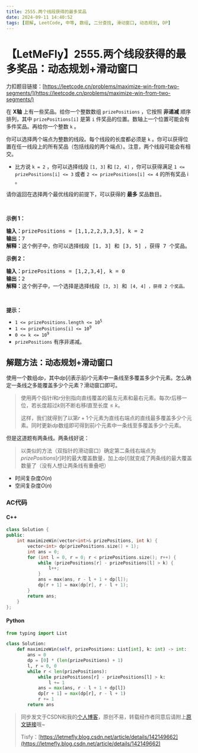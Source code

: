 ```yaml
---
title: 2555.两个线段获得的最多奖品
date: 2024-09-11 14:40:52
tags: [题解, LeetCode, 中等, 数组, 二分查找, 滑动窗口, 动态规划, DP]
---
```


# 【LetMeFly】2555.两个线段获得的最多奖品：动态规划+滑动窗口

力扣题目链接：[https://leetcode.cn/problems/maximize-win-from-two-segments/](https://leetcode.cn/problems/maximize-win-from-two-segments/)

<p>在 <strong>X轴</strong>&nbsp;上有一些奖品。给你一个整数数组&nbsp;<code>prizePositions</code>&nbsp;，它按照 <strong>非递减</strong>&nbsp;顺序排列，其中&nbsp;<code>prizePositions[i]</code>&nbsp;是第&nbsp;<code>i</code>&nbsp;件奖品的位置。数轴上一个位置可能会有多件奖品。再给你一个整数&nbsp;<code>k</code>&nbsp;。</p>

<p>你可以选择两个端点为整数的线段。每个线段的长度都必须是 <code>k</code>&nbsp;。你可以获得位置在任一线段上的所有奖品（包括线段的两个端点）。注意，两个线段可能会有相交。</p>

<ul>
	<li>比方说&nbsp;<code>k = 2</code>&nbsp;，你可以选择线段&nbsp;<code>[1, 3]</code> 和&nbsp;<code>[2, 4]</code>&nbsp;，你可以获得满足&nbsp;<code>1 &lt;= prizePositions[i] &lt;= 3</code> 或者&nbsp;<code>2 &lt;= prizePositions[i] &lt;= 4</code>&nbsp;的所有奖品 i 。</li>
</ul>

<p>请你返回在选择两个最优线段的前提下，可以获得的 <strong>最多</strong>&nbsp;奖品数目。</p>

<p>&nbsp;</p>

<p><strong>示例 1：</strong></p>

<pre>
<b>输入：</b>prizePositions = [1,1,2,2,3,3,5], k = 2
<b>输出：</b>7
<b>解释：</b>这个例子中，你可以选择线段 [1, 3] 和 [3, 5] ，获得 7 个奖品。
</pre>

<p><strong>示例 2：</strong></p>

<pre>
<b>输入：</b>prizePositions = [1,2,3,4], k = 0
<b>输出：</b>2
<b>解释：</b>这个例子中，一个选择是选择线段 <code>[3, 3]</code> 和 <code>[4, 4] ，获得 2 个奖品。</code>
</pre>

<p>&nbsp;</p>

<p><strong>提示：</strong></p>

<ul>
	<li><code>1 &lt;= prizePositions.length &lt;= 10<sup>5</sup></code></li>
	<li><code>1 &lt;= prizePositions[i] &lt;= 10<sup>9</sup></code></li>
	<li><code>0 &lt;= k &lt;= 10<sup>9</sup> </code></li>
	<li><code>prizePositions</code>&nbsp;有序非递减。</li>
</ul>


    
## 解题方法：动态规划+滑动窗口

使用一个数组$dp$，其中$dp[i]$表示前$i$个元素中一条线至多覆盖多少个元素。怎么确定一条线之多能覆盖多少个元素？滑动窗口即可。

> 使用两个指针$l$和$r$分别指向直线覆盖的最左元素和最右元素。每次$r$后移一位，若长度超过$k$则不断右移$l$直至长度$\leq k$。
> 
> 这样，我们就得到了以第$r+1$个元素为直线右端点的直线最多覆盖多少个元素。同时更新$dp$数组即可得到前$i$个元素中一条线至多覆盖多少个元素。

但是这道题有两条线。两条线好说：

> 以类似的方法（双指针的滑动窗口）确定第二条线右端点为$prizePositions[r]$时的最大覆盖数量，加上$dp[l]$就变成了两条线的最大覆盖数量了（没有人想让两条线有重叠吧）

+ 时间复杂度$O(n)$
+ 空间复杂度$O(n)$

### AC代码

#### C++

```cpp
class Solution {
public:
    int maximizeWin(vector<int>& prizePositions, int k) {
        vector<int> dp(prizePositions.size() + 1);
        int ans = 0;
        for (int l = 0, r = 0; r < prizePositions.size(); r++) {
            while (prizePositions[r] - prizePositions[l] > k) {
                l++;
            }
            ans = max(ans, r - l + 1 + dp[l]);
            dp[r + 1] = max(dp[r], r - l + 1);
        }
        return ans;
    }
};
```

#### Python

```python
from typing import List

class Solution:
    def maximizeWin(self, prizePositions: List[int], k: int) -> int:
        ans = 0
        dp = [0] * (len(prizePositions) + 1)
        l, r = 0, 0
        while r < len(prizePositions):
            while prizePositions[r] - prizePositions[l] > k:
                l += 1
            ans = max(ans, r - l + 1 + dp[l])
            dp[r + 1] = max(dp[r], r - l + 1)
            r += 1
        return ans
```

> 同步发文于CSDN和我的[个人博客](https://blog.letmefly.xyz/)，原创不易，转载经作者同意后请附上[原文链接](https://blog.letmefly.xyz/2024/09/11/LeetCode%202555.%E4%B8%A4%E4%B8%AA%E7%BA%BF%E6%AE%B5%E8%8E%B7%E5%BE%97%E7%9A%84%E6%9C%80%E5%A4%9A%E5%A5%96%E5%93%81/)哦~
>
> Tisfy：[https://letmefly.blog.csdn.net/article/details/142149662](https://letmefly.blog.csdn.net/article/details/142149662)
